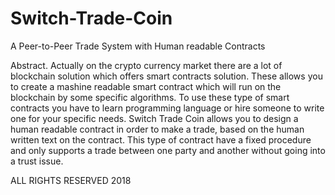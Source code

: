 # Switch-Trade-Coin










A Peer-to-Peer Trade System with Human readable Contracts









Abstract. Actually on the crypto currency market there are a lot of blockchain solution which offers smart contracts solution. These allows you to create a mashine readable smart contract which will run on the blockchain by some specific algorithms.
To use these type of smart contracts you have to learn programming language or hire someone to write one for your specific needs.
Switch Trade Coin allows you to design a human readable contract in order to make a trade, based on the human written text on the contract. This type of contract have a fixed procedure and only supports a trade between one party and another without going into a trust issue.

ALL RIGHTS RESERVED 2018 
